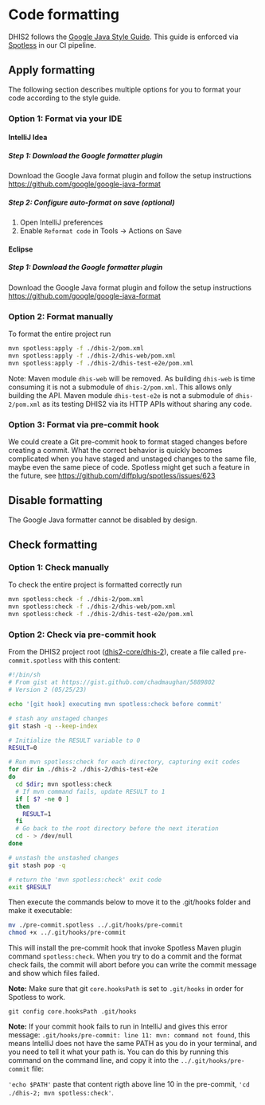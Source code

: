 # Code formatting

DHIS2 follows the [Google Java Style Guide](https://google.github.io/styleguide/javaguide.html).
This guide is enforced via [Spotless](https://github.com/diffplug/spotless) in our CI pipeline. 

## Apply formatting

The following section describes multiple options for you to format your code according to the style
guide.

### Option 1: Format via your IDE

#### IntelliJ Idea

##### Step 1: Download the Google formatter plugin

Download the Google Java format plugin and follow the setup instructions
https://github.com/google/google-java-format

##### Step 2: Configure auto-format on save (optional)

1. Open IntelliJ preferences
2. Enable `Reformat code` in Tools -> Actions on Save

#### Eclipse

##### Step 1: Download the Google formatter plugin

Download the Google Java format plugin and follow the setup instructions
https://github.com/google/google-java-format

### Option 2: Format manually

To format the entire project run

```sh
mvn spotless:apply -f ./dhis-2/pom.xml
mvn spotless:apply -f ./dhis-2/dhis-web/pom.xml
mvn spotless:apply -f ./dhis-2/dhis-test-e2e/pom.xml
```

Note: Maven module `dhis-web` will be removed. As building `dhis-web` is time consuming it is not a
submodule of `dhis-2/pom.xml`. This allows only building the API. Maven module `dhis-test-e2e` is
not a submodule of `dhis-2/pom.xml` as its testing DHIS2 via its HTTP APIs without sharing any code.

### Option 3: Format via pre-commit hook

We could create a Git pre-commit hook to format staged changes before creating a commit. What the
correct behavior is quickly becomes complicated when you have staged and unstaged changes to the
same file, maybe even the same piece of code. Spotless might get such a feature in the future, see
https://github.com/diffplug/spotless/issues/623

## Disable formatting

The Google Java formatter cannot be disabled by design.

## Check formatting

### Option 1: Check manually

To check the entire project is formatted correctly run

```sh
mvn spotless:check -f ./dhis-2/pom.xml
mvn spotless:check -f ./dhis-2/dhis-web/pom.xml
mvn spotless:check -f ./dhis-2/dhis-test-e2e/pom.xml
```

### Option 2: Check via pre-commit hook

From the DHIS2 project root ([dhis2-core/dhis-2](https://github.com/dhis2/dhis2-core/blob/master/dhis-2)), create a file called `pre-commit.spotless` with this content:
```bash
#!/bin/sh
# From gist at https://gist.github.com/chadmaughan/5889802
# Version 2 (05/25/23)

echo '[git hook] executing mvn spotless:check before commit'

# stash any unstaged changes
git stash -q --keep-index

# Initialize the RESULT variable to 0
RESULT=0

# Run mvn spotless:check for each directory, capturing exit codes
for dir in ./dhis-2 ./dhis-2/dhis-test-e2e
do
  cd $dir; mvn spotless:check
  # If mvn command fails, update RESULT to 1
  if [ $? -ne 0 ]
  then
    RESULT=1
  fi
  # Go back to the root directory before the next iteration
  cd - > /dev/null
done

# unstash the unstashed changes
git stash pop -q

# return the 'mvn spotless:check' exit code
exit $RESULT
```

Then execute the commands below to move it to the .git/hooks folder and make it executable:
```bash
mv ./pre-commit.spotless ../.git/hooks/pre-commit
chmod +x ../.git/hooks/pre-commit
```

This will install the pre-commit hook that invoke Spotless Maven plugin command `spotless:check`. When you try to do a commit and the format check fails, the commit will abort before you can write the commit message and show which files failed.

**Note:** Make sure that git `core.hooksPath` is set to `.git/hooks` in order for Spotless to work.

    git config core.hooksPath .git/hooks

**Note:** If your commit hook fails to run in IntelliJ and gives this error message: `.git/hooks/pre-commit: line 11: mvn: command not found`, this means IntelliJ does not have the same PATH as you do in your terminal, and you need to tell it what your path is. You can do this by running this command on the command line, and copy it into the `../.git/hooks/pre-commit` file:

`'echo $PATH'` paste that content rigth above line 10 in the pre-commit, `'cd ./dhis-2; mvn spotless:check'`.

